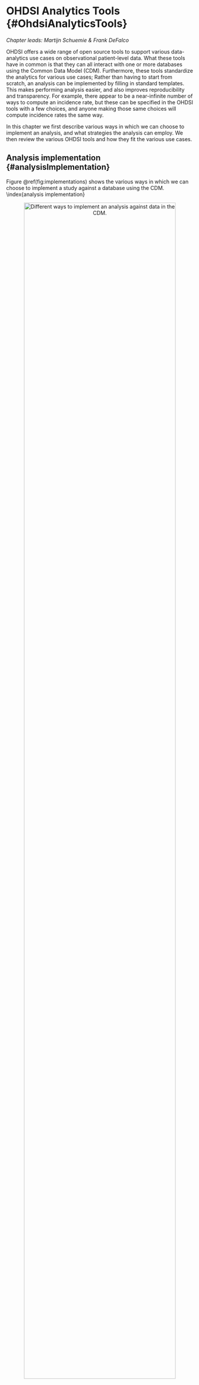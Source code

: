 # OHDSI Analytics Tools {#OhdsiAnalyticsTools}

*Chapter leads: Martijn Schuemie & Frank DeFalco*

OHDSI offers a wide range of open source tools to support various data-analytics use cases on observational patient-level data. What these tools have in common is that they can all interact with one or more databases using the Common Data Model (CDM). Furthermore, these tools standardize the analytics for various use cases; Rather than having to start from scratch, an analysis can be implemented by filling in standard templates. This makes performing analysis easier, and also improves reproducibility and transparency. For example, there appear to be a near-infinite number of ways to compute an incidence rate, but these can be specified in the OHDSI tools with a few choices, and anyone making those same choices will compute incidence rates the same way. 

In this chapter we first describe various ways in which we can choose to implement an analysis, and what strategies the analysis can employ. We then review the various OHDSI tools and how they fit the various use cases.

## Analysis implementation {#analysisImplementation}

Figure \@ref(fig:implementations) shows the various ways in which we can choose to implement a study against a database using the CDM. \index{analysis implementation}

<div class="figure" style="text-align: center">
<img src="images/OhdsiAnalyticsTools/implementations.png" alt="Different ways to implement an analysis against data in the CDM." width="90%" />
<p class="caption">(\#fig:implementations)Different ways to implement an analysis against data in the CDM.</p>
</div>

There a three main approaches to implementing a study.  The first is to write custom code that does not make use of any of the tools OHDSI has to offer. One could write a de novo analysis in R, SAS, or any other language. This provides the maximum flexibility, and may in fact be the only option if the specific analysis is not supported by any of our tools. However, this path requires a lot of technical skill, time, and effort, and as the analysis increases in complexity it becomes harder to avoid errors in the code.

The second approach involves developing the analysis in R, and making use of the packages in the [OHDSI Methods Library](https://ohdsi.github.io/MethodsLibrary/). At a minimum, one could use the [SqlRender](https://ohdsi.github.io/SqlRender/) and [DatabaseConnector](https://ohdsi.github.io/DatabaseConnector/) packages described in more detail in Chapter \@ref(SqlAndR) that allow the same code to be executed on various database platforms, such as PostgreSQL, SQL Server, and Oracle. Other packages such as [CohortMethod](https://ohdsi.github.io/CohortMethod/) and [PatientLevelPrediction](https://ohdsi.github.io/PatientLevelPrediction/) offer R functions for advanced analytics against the CDM that can be called on in one's code. This still requires a lot of technical expertise, but by re-using the validated components of the Methods Library we can be more efficient and less prone to error than when using completely custom code.

The third approach relies on our interactive analysis platform [ATLAS](https://github.com/OHDSI/Atlas/wiki), a web-based tool that allows non-programmers to perform a wide range of analyses efficiently. ATLAS makes use of the Methods Libraries but provides a simple graphical interface to design analyses and in many cases generate the necessary R code to run the analysis. However, ATLAS does not support all options available in the Methods Library. While it is expected that the majority of studies can be performed through ATLAS, some studies may require the flexibility offered by the second approach.

ATLAS and the Methods Library are not independent. Some of the more complicated analytics that can be invoked in ATLAS are executed through calls to the packages in the Methods Library. Similarly, cohorts used in the Methods Library are often designed in ATLAS.

## Analysis strategies

In addition to the strategy used to implement our analysis against the CDM, for example through custom coding or use of standard analytic code in the Methods Library, there are also multiple strategies for using those analytic techniques to generate evidence. Figure \@ref(fig:strategies) highlights three strategies that are employed in OHDSI.

<div class="figure" style="text-align: center">
<img src="images/OhdsiAnalyticsTools/strategies.png" alt="Strategies for generating evidence for (clinical) questions." width="90%" />
<p class="caption">(\#fig:strategies)Strategies for generating evidence for (clinical) questions.</p>
</div>

The first strategy views every analysis as a single individual study. The analysis must be pre-specified in a protocol, implemented as code, executed against the data, after which the result can be compiled and interpreted. For every question, all steps must be repeated. An example of such an analysis is the OHDSI study into the risk of angioedema associated with levetiracetam compared with phenytoin. [@duke_2017] Here, a protocol was first written, analysis code using the OHDSI Methods Library was developed and executed across the OHDSI network, and results were compiled and disseminated in a journal publication.

The second strategy develops an application that allows users to answer a specific class of questions in real time or near-real time. Once the application has been developed, users can interactively define queries, submit them, and view the results. An example of this strategy is the cohort definition and generation tool in ATLAS. This tool allows users to specify cohort definitions of varying complexity, and execute the definition against a database to see how many people meet the various inclusion and exclusion criteria. 

The third strategy similarly focuses on a class of questions, but then attempts to exhaustively generate all the evidence for the questions within the class. Users can then explore the evidence as needed through a variety of interfaces. One example is the OHDSI study into the effects of depression treatments [@schuemie_2018b]. In this study all depression treatments are compared for a large set of outcomes of interest across four large observational databases. The full set of results, including 17,718 empirically calibrated hazard ratios along with extensive study diagnostics, is available in an interactive web app [^systematicEvidenceUrl].

[^systematicEvidenceUrl]: http://data.ohdsi.org/SystematicEvidence/

## ATLAS

ATLAS is a free, publicly available, web-based tool developed by the OHDSI community that facilitates the design and execution of analyses on standardized, patient-level, observational data in the CDM format.  ATLAS is deployed as a web application in combination with the OHDSI WebAPI and is typically hosted on Apache Tomcat.  Performing real time analyses requires access to the patient-level data in the CDM and is therefore typically installed behind an organization's firewall. However, there is also a public ATLAS [^atlasUrl], and although this ATLAS instance only has access to a few small simulated datasets, it can still be used for many purposes including testing and training. It is even possible to fully define an effect estimation or prediction study using the public instance of ATLAS, and automatically generate the R code for executing the study. That code can then be run in any environment with an available CDM without needing to install ATLAS and the WebAPI. \index{ATLAS} 

[^atlasUrl]: http://www.ohdsi.org/web/atlas


<div class="figure" style="text-align: center">
<img src="images/OhdsiAnalyticsTools/atlas.png" alt="ATLAS user interface." width="100%" />
<p class="caption">(\#fig:atlas)ATLAS user interface.</p>
</div>

A screenshot of ATLAS is provided in Figure \@ref(fig:atlas). On the left is a navigation bar showing the various functions provided by ATLAS:

Data Sources \index{ATLAS!Data Sources} \index{Achilles|see {ATLAS!data sources}}
: Data sources provides the capability review descriptive, standardized reporting for each of the data sources that you have configured within your Atlas platform. This feature uses the large-scale analytics strategy: all descriptives have been pre-computed. Data sources is discussed in Chapter \@ref(Characterization).

Vocabulary Search \index{ATLAS!vocabulary search} 
: Atlas provides the ability to search and explore the OMOP standardized vocabulary to understand what concepts exist within those vocabularies and how to apply those concepts in your standardized analysis against your data sources. This feature is discussed in Chapter \@ref(StandardizedVocabularies).

Concept Sets \index{ATLAS!concept sets}
: Concept sets provides the ability to create collections of logical expressions that can be used to identify a set of concepts to be used throughout your standardized analyses.  Concept sets provide more sophistication than a simple list of codes or values.  A concept set is comprised of multiple concepts from the standardized vocabulary in combination with logical indicators that allow a user to specify that they are interested in including or excluding related concepts in the vocabulary hierarchy.  Searching the vocabulary, identifying the set of concepts, and specifying the logic to be used to resolve a concept set provides a powerful mechanism for defining the often obscure medical language used in analysis plans.  These concept sets can be saved within ATLAS and then used throughout your analysis as part of cohort definitions or analysis specifications.

Cohort Definitions \index{ATLAS!cohort definitions}
: Cohort definitions is the ability to construct a set of persons who satisfy one or more criteria for a duration of time and these cohorts can then serve as the basis of inputs for all of your subsequent analyses. This feature is discussed in Chapter \@ref(Cohorts).

Characterizations \index{ATLAS!cohort characterization}
: Characterizations is an analytic capability that allows you to look at one or more cohorts that you've defined and to summarize characteristics about those patient populations. This feature uses the real-time query strategy, and is discussed in Chapter \@ref(Characterization).

Cohort Pathways \index{ATLAS!cohort pathways}
: Cohort pathways is an analytic tool that allows you to look at the sequence of clinical events that occur within one or more populations. This feature uses the real-time query strategy, and is discussed in Chapter \@ref(Characterization).

Incidence Rates \index{ATLAS!incidence rates}
: Incidence rates is a tool that allows you to estimate the incidence of outcomes within target populations of interest. This feature uses the real-time query strategy, and is discussed in Chapter \@ref(Characterization).

Profiles \index{ATLAS!profiles}
: Profiles is a tool that allows you to explore an individual patients longitudinal observational data to summarize what is going on within a given individual. This feature uses the real-time query strategy.

Population Level Estimation \index{ATLAS!population level estimation}
: Estimation is a capability to allow you to define a population level effect estimation study using a comparative cohort design whereby comparisons between one or more target and comparator cohorts can be explored for a series of outcomes. This feature can be said to implement the real-time query strategy, as no coding is required, and is discussed in Chapter \@ref(PopulationLevelEstimation).

Patient Level Prediction \index{ATLAS!patient level prediction}
: Prediction is a capability to allow you to apply machine learning algorithms to conduct patient level prediction analyses whereby you can predict an outcome within any given target exposures. This feature can be said to implement the real-time query strategy, as no coding is required, and is discussed in Chapter \@ref(PatientLevelPrediction).

Jobs \index{ATLAS!jobs}
: Select the Jobs menu item to explore the state of processes that are running through the WebAPI. Jobs are often long running processes such as generating a cohort or computing cohort characterization reports. 

Configuration \index{ATLAS!configuration}
: Select the Configuration menu item to review the data sources that have been configured in the source configuration section. 

Feedback \index{ATLAS!feedback}
: The Feedback link will take you to the issue log for Atlas so that you can log a new issue or to search through existing issues. If you have ideas for new features or enhancements, this is also a place note these for the development community.

### Security

ATLAS and the WebAPI provide a granular security model to control access to features or data sources within the overall platform. The security system is built leveraging the Apache Shiro library. Additional information on the security system can be found in the online WebAPI security wiki[^webApiSecurityWikiUrl]. \index{ATLAS!security}

[^webApiSecurityWikiUrl]: https://github.com/OHDSI/WebAPI/wiki/Security-Configuration

### Documentation 

Documentation for ATLAS can be found online in the ATLAS GitHub repository wiki[^atlasRepoWikiUrl]. This wiki includes information on the various application features as well as links to online video tutorials.  \index{ATLAS!documentation}

[^atlasRepoWikiUrl]: https://github.com/OHDSI/ATLAS/wiki 

### How to install

Installation of ATLAS is done in combination with the OHDSI WebAPI. Installation guides for each component are available online in the ATLAS GitHub repository Setup Guide[^atlasSetupGuideUrl] and WebAPI GitHub repository Installation Guide[^webApiInstallationGuideUrl]. \index{ATLAS!installation}

[^atlasSetupGuideUrl]: https://github.com/OHDSI/Atlas/wiki/Atlas-Setup-Guide
[^webApiInstallationGuideUrl]: https://github.com/OHDSI/WebAPI/wiki/WebAPI-Installation-Guide

## Methods Library

The [OHDSI Methods Library](https://ohdsi.github.io/MethodsLibrary/) is the collection of open source R packages show in Figure \@ref(fig:methodsLibrary). \index{methods library}

<div class="figure" style="text-align: center">
<img src="images/OhdsiAnalyticsTools/methodsLibrary.png" alt="Packages in the OHDSI Methods Library." width="100%" />
<p class="caption">(\#fig:methodsLibrary)Packages in the OHDSI Methods Library.</p>
</div>

The packages offer R functions that together can be used to perform a complete observational study, starting from data in the CDM, and resulting in estimates and supporting statistics, figures, and tables. The packages interact directly with observational data in the CDM, and can be used simply to provide cross-platform compatibility to completely custom analyses as described in Chapter \@ref(SqlAndR), or can provide advanced standardized analytics for population characterization (Chapter \@ref(Characterization)), population-level effect estimation (Chapter \@ref(PopulationLevelEstimation)), and patient-level prediction (Chapter \@ref(PatientLevelPrediction)). The Methods Library supports best practices for use of observational data and observational study design as learned from previous and ongoing research, such as transparency, reproducibility, as well as measuring of the operating characteristics of methods in a particular context and subsequent empirical calibration of estimates produced by the methods. 

The Methods Library has already been used in many published clinical studies [@boland_2017; @duke_2017; @ramcharran_2017; @weinstein_2017; @wang_2017; @ryan_2017; @ryan_2018; @vashisht_2018; @yuan_2018; @johnston_2019], as well as methodological studies [@schuemie_2014; @schuemie_2016; @reps2018; @tian_2018; @schuemie_2018; @schuemie_2018b; @reps_2019]. The validity of the implementations of methods in the Methods library is described in Chapter \@ref(SoftwareValidity).

### Support for large-scale analytics

One key feature incorporated in all packages is the ability to efficiently run many analyses. For example, when performing population-level estimation, the CohortMethod package allows for computing effect-size estimates for many exposures and outcomes, using various analysis settings, and the package will automatically choose the optimal way to compute all the required intermediary and final data sets. Steps that can be re-used, such as extraction of covariates, or fitting a propensity model that is used for one target-comparator pair but multiple outcomes, will be executed only once. Where possible, computations will take place in parallel to maximize the use of computational resources.

This computational efficiency allows for large-scale analytics, answering many questions at once, and is also essential for including control hypotheses (e.g. negative controls) to measure the operating characteristics of our methods, and perform empirical calibration as described in Chapter \@ref(MethodValidity). \index{control hypotheses} 

### Support for big data {#BigDataSupport}

The Methods Library is also designed to run against very large databases and be able to perform computations involving large amounts of data. This achieved in three ways:

1. Most data manipulation is performed on the database server. An analysis usually only requires a small fraction of the entire data in the database, and the Methods Library, through the SqlRender and DatabaseConnector packages, allows for advanced operations to be performed on the server to preprocess and extract the relevant data.
2. Large local data objects are stored in a memory-efficient manner. For the data that is downloaded to the local machine, the Methods Library uses the [ff](https://cran.r-project.org/web/packages/ff) package to store and work with large data objects. This allows us to work with data much larger than fits in memory.
3. High-performance computing is applied where needed. For example, the [Cyclops](https://ohdsi.github.io/Cyclops/) package implements a highly efficient regression engine that is used throughout the Methods Library to perform large-scale regressions (large number of variables, large number of observations) that would not be possible to fit otherwise.

### Documentation

R provides a standard way to document packages. Each package has a *package manual* that documents every function and data set contained in the package. All package manuals are available online through the Methods Library website [^methodsLibraryUrl], through the package GitHub repositories, and for those packages available through CRAN they can be found in CRAN. Furthermore, from within R the package manual can be consulted by using the question mark. For example, after loading the DatabaseConnector package, typing the command `?connect` brings up the documentation on the "connect" function.

[^methodsLibraryUrl]: https://ohdsi.github.io/MethodsLibrary

In addition to the package manual, many packages provide *vignettes*. Vignettes are long-form documentation that describe how a package can be used to perform certain tasks. For example, one vignette [^vignetteUrl] describes how to perform multiple analyses efficiently using the CohortMethod package. Vignettes can also be found through the Methods Library website , through the package GitHub repositories, and for those packages available through CRAN they can be found in CRAN. \index{vignette}

[^vignetteUrl]: https://ohdsi.github.io/CohortMethod/articles/MultipleAnalyses.html

###  System requirements

Two computing environments are relevant when discussing the system requirements: The database server, and the analytics workstation. \index{system requirements}

The database server must hold the observational healthcare data in CDM format. The Methods Library supports a wide array of database management systems including traditional database systems (PostgreSQL, Microsoft SQL Server, and Oracle), parallel data warehouses (Microsoft APS, IBM Netezza, and Amazon RedShift), as well as Big Data platforms (Hadoop through Impala, and Google BigQuery). 

The analytics workstation is where the Methods Library is installed and run. This can either be a local machine, such as someone's laptop, or a remote server running RStudio Server. In all cases the requirements are that R is installed, preferably together with RStudio. The Methods Library also requires that Java is installed. The analytics workstation should also be able to connect to the database server, specifically, any firewall between them should have the database server access ports opened the the workstation. Some of the analytics can be computationally intensive, so having multiple processing cores and ample memory can help speed up the analyses. We recommend having at least four cores and 16 gigabytes of memory.

### How to install {#installR}

Here are the steps for installing the required environment to run the OHDSI R packages. Four things needs to be installed: \index{R!installation}

1. **R** is a statistical computing environment. It comes with a basic user interface that is primarily a command-line interface.
2. **RTools** is a set of programs that is required on Windows to build R packages from source.
3. **RStudio** is an IDE (Integrated Development Environment) that makes R easier to use. It includes a code editor, debugging and visualization tools. Please use it to obtain a nice R experience.
4. **Java** is a computing environment that is needed to run some of the components in the OHDSI R packages, for example those needed to connect to a database.

Below we describe how to install each of these in a Windows environment.

\BeginKnitrBlock{rmdimportant}<div class="rmdimportant">In Windows, both R and Java come in 32-bit and 64-bits architectures. If you install R in both architectures, you **must** also install Java in both architectures. It is recommended to only install the 64-bit version of R.</div>\EndKnitrBlock{rmdimportant}

#### Installing R {-}

1. Go to [https://cran.r-project.org/](https://cran.r-project.org/), click on "Download R for Windows", then "base", then click the Download link indicated in Figure \@ref(fig:downloadR).  

<div class="figure" style="text-align: center">
<img src="images/OhdsiAnalyticsTools/downloadR.png" alt="Downloading R from CRAN." width="100%" />
<p class="caption">(\#fig:downloadR)Downloading R from CRAN.</p>
</div>

2. After the download has completed, run the installer. Use the default options everywhere, with two exceptions: First, it is better not to install into program files. Instead, just make R a subfolder of your C drive as shown in Figure \@ref(fig:rDestination). Second, to avoid problems due to differing architectures between R and Java, disable the 32-bit architecture as shown in Figure \@ref(fig:no32Bits).

<div class="figure" style="text-align: center">
<img src="images/OhdsiAnalyticsTools/rDestination.png" alt="Settings the destination folder for R." width="80%" />
<p class="caption">(\#fig:rDestination)Settings the destination folder for R.</p>
</div>

<div class="figure" style="text-align: center">
<img src="images/OhdsiAnalyticsTools/no32Bits.png" alt="Disabling the 32-bit version of R." width="80%" />
<p class="caption">(\#fig:no32Bits)Disabling the 32-bit version of R.</p>
</div>

Once completed, you should be able to select R from your Start Menu. 

#### Installing RTools {-}

1. Go to [https://cran.r-project.org/](https://cran.r-project.org/), click on "Download R for Windows", then "Rtools", and select the very latest version of RTools to download.

2. After downloading has completed run the installer. Select the default options everywhere.

#### Installing RStudio {-}

1. Go to [https://www.rstudio.com/](https://www.rstudio.com/), select "Download RStudio" (or the "Download" button under "RStudio"), opt for the free version, and download the installer for Windows as shown in Figure \@ref(fig:downloadRStudio).

<div class="figure" style="text-align: center">
<img src="images/OhdsiAnalyticsTools/downloadRStudio.png" alt="Downloading RStudio." width="100%" />
<p class="caption">(\#fig:downloadRStudio)Downloading RStudio.</p>
</div>

2. After downloading, start the installer, and use the default options everywhere.

#### Installing Java {-}

1. Go to [https://java.com/en/download/manual.jsp](https://java.com/en/download/manual.jsp), and select the Windows 64-bit installer as shown in Figure \@ref(fig:downloadJava). If you also installed the 32-bit version of R, you *must* also install the other (32-bit) version of Java.


<div class="figure" style="text-align: center">
<img src="images/OhdsiAnalyticsTools/downloadJava.png" alt="Downloading Java." width="100%" />
<p class="caption">(\#fig:downloadJava)Downloading Java.</p>
</div>

2. After downloading just run the installer.

#### Verifying the installation {-}

You should now be ready to go, but we should make sure. Start RStudio, and type


```r
install.packages("SqlRender")
library(SqlRender)
translate("SELECT TOP 10 * FROM person;", "postgresql")
```

```
## [1] "SELECT  * FROM person LIMIT 10;"
```

This function uses Java, so if all goes well we know both R and Java have been installed correctly!

Another test is to see if source packages can be built. Run the following R code to install the `CohortMethod` package from the OHDSI GitHub repository:

```r
install.packages("drat")
drat::addRepo("OHDSI")
install.packages("CohortMethod")
```


## Deployment strategies

Deploying the entire OHDSI tool stack, including ATLAS and the Methods Library, in an organization is a daunting task. There are many components with dependencies that have to be considered, and configurations to set. For this reason, two initiatives have developed integrated deployment strategies that allow the entire stack to be installed as one package, using some forms of virtualization: Broadsea and Amazon Web Services (AWS).  \index{tools deployment}

### Broadsea

Broadsea[^broadseaUrl] uses Docker container technology[^dockerUrl]. The OHDSI tools are packaged along with dependencies into a single portable binary file called a Docker Image. This image can then be run on a Docker engine service, creating a virtual machine with all the software installed and ready to run. Docker engines are available for most operating systems, including Microsoft Windows, MacOS, and Linux. The Broadsea Docker image contains the main OHDSI tools, including the Methods Library and ATLAS. \index{tools deployment!Broadsea}

[^broadseaUrl]: https://github.com/OHDSI/Broadsea
[^dockerUrl]: https://www.docker.com/

### Amazon AWS

Amazon has prepared two environments that can be instantiated in the AWS cloud computing environment with a click of the button: OHDSI-in-a-Box[^ohdsiInaBoxUrl] and OHDSIonAWS[^ohdsiOnAwsUrl]. \index{tools deployment!Amazon AWS}

OHDSI-in-a-Box is specifically created as a learning environment, and is used in most of the tutorials provided by the OHDSI community. It includes many OHDSI tools, sample data sets, RStudio and other supporting software in a single, low cost Windows virtual machine.  A PostgreSQL database is used to store the CDM and also to store the intermediary results from ATLAS. The OMOP CDM data mapping and ETL tools are also included in OHDSI-in-a-Box. The architecture for OHDSI-in-a-Box is depicted in Figure \@ref(fig:ohdsiinaboxDiagram).

[^ohdsiInaBoxUrl]: https://github.com/OHDSI/OHDSI-in-a-Box

<div class="figure" style="text-align: center">
<img src="images/OhdsiAnalyticsTools/OHDSI-in-a-BoxDiagram.png" alt="The Amazon Web Services architecure for OHDSI-in-a-Box." width="100%" />
<p class="caption">(\#fig:ohdsiinaboxDiagram)The Amazon Web Services architecure for OHDSI-in-a-Box.</p>
</div>

OHDSIonAWS is a reference architecture for enterprise class, multi-user, scalable and fault tolerant OHDSI environments that can be used by organizations to perform their data analytics. It includes several sample datasets and can also automatically load your organization's real healthcare data. The data is placed in the Amazon Redshift database platform, which is supported by the OHDSI tools. Intermediary results of ATLAS are stored in a PostgreSQL database. On the front end, users have access to ATLAS and to RStudio through a web interface (leveraging RStudio Server). In RStudio the OHDSI Methods Library has already been installed, and can be used to connect to the databases. The automation to deploy OHDSIonAWS is open-source, and can be customized to include your organization's management tools and best practices.  The architecture for OHDSIonAWS is depicted in Figure \@ref(fig:ohdsionawsDiagram).

[^ohdsiOnAwsUrl]: https://github.com/OHDSI/OHDSIonAWS

<div class="figure" style="text-align: center">
<img src="images/OhdsiAnalyticsTools/OHDSIonAWSDiagram.png" alt="The Amazon Web Services architecure for OHDSIonAWS." width="100%" />
<p class="caption">(\#fig:ohdsionawsDiagram)The Amazon Web Services architecure for OHDSIonAWS.</p>
</div>

## Summary

\BeginKnitrBlock{rmdsummary}<div class="rmdsummary">- We can perform analyses against data in the CDM by 
    - writing custom code
    - writing code that uses the R packages in the OHDSI Methods Library
    - using the interactive analysis platform ATLAS

- OHDSI tools use different analysis stragies
    - Single studies
    - Real-time queries
    - Large-scale analytics

- The majority of OHDSI analytics tool are embedded in
    - The interactive analysis platform ATLAS
    - The OHDSI Methods Libary R packages

- Several strategies exist facilitating the deployment of the OHDSI tools.
</div>\EndKnitrBlock{rmdsummary}




